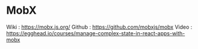# MobX

Wiki : https://mobx.js.org/
Github : https://github.com/mobxjs/mobx
Video : https://egghead.io/courses/manage-complex-state-in-react-apps-with-mobx
